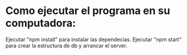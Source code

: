 # Como ejecutar el programa en su computadora:

Ejecutar "npm install" para instalar las dependecias.
Ejecutar "npm start" para crear la estructura de db y arrancar el server.
